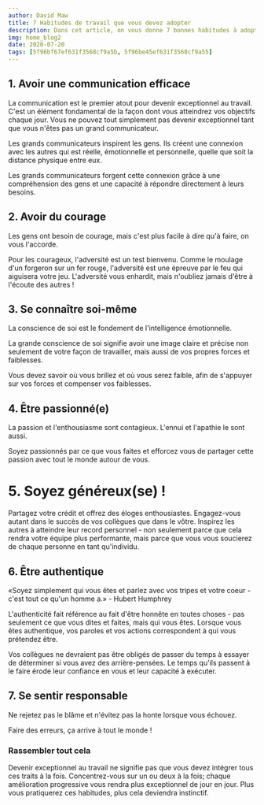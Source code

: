 ```yaml
---
author: David Maw
title: 7 Habitudes de travail que vous devez adopter
description: Dans cet article, on vous donne 7 bonnes habitudes à adopter pour devenir exceptionnel au travail. Faites un essai et voyez où vous mèneront vos compétences.
img: home_blog2
date: 2020-07-20
tags: [5f96bf67ef631f3568cf9a5b, 5f96be45ef631f3568cf9a55]
---
```


<h2>1. Avoir une communication efficace</h2>

La communication est le premier atout pour devenir exceptionnel au travail.
C'est un élément fondamental de la façon dont vous atteindrez vos objectifs chaque jour. Vous ne pouvez tout simplement pas devenir exceptionnel tant que vous n'êtes pas un grand communicateur.

Les grands communicateurs inspirent les gens. Ils créent une connexion avec les autres qui est réelle, émotionnelle et personnelle, quelle que soit la distance physique entre eux.

Les grands communicateurs forgent cette connexion grâce à une compréhension des gens et une capacité à répondre directement à leurs besoins.

<h2>2. Avoir du courage</h2>

Les gens ont besoin de courage, mais c'est plus facile à dire qu'à faire, on vous l'accorde.

Pour les courageux, l'adversité est un test bienvenu. Comme le moulage d'un forgeron sur un fer rouge, l'adversité est une épreuve par le feu qui aiguisera votre jeu.
L'adversité vous enhardit, mais n'oubliez jamais d'être à l'écoute des autres !

<h2>3. Se connaître soi-même</h2>

La conscience de soi est le fondement de l'intelligence émotionnelle.

La grande conscience de soi signifie avoir une image claire et précise non seulement de votre façon de travailler, mais aussi de vos propres forces et faiblesses.

Vous devez savoir où vous brillez et où vous serez faible, afin de s'appuyer sur vos forces et compenser vos faiblesses.

<h2>4. Être passionné(e)</h2>

La passion et l'enthousiasme sont contagieux. L'ennui et l'apathie le sont aussi.

Soyez passionnés par ce que vous faites et efforcez vous de partager cette passion avec tout le monde autour de vous.

<h1>5. Soyez généreux(se) !</h1>

Partagez votre crédit et offrez des éloges enthousiastes. Engagez-vous autant dans le succès de vos collègues que dans le vôtre. Inspirez les autres à atteindre leur record personnel - non seulement parce que cela rendra votre équipe plus performante, mais parce que vous vous soucierez de chaque personne en tant qu'individu.

<h2>6. Être authentique</h2>
<div class = "quote-wrapper">
  <div class = "quotes">
  «Soyez simplement qui vous êtes et parlez avec vos tripes et votre coeur - c'est tout ce qu'un homme a.» - Hubert Humphrey
  </div>
</div>

L'authenticité fait référence au fait d'être honnête en toutes choses - pas seulement ce que vous dites et faites, mais qui vous êtes. Lorsque vous êtes authentique, vos paroles et vos actions correspondent à qui vous prétendez être.

Vos collègues ne devraient pas être obligés de passer du temps à essayer de déterminer si vous avez des arrière-pensées. Le temps qu'ils passent à le faire érode leur confiance en vous et leur capacité à exécuter.

<h2>7. Se sentir responsable</h2>

Ne rejetez pas le blâme et n'évitez pas la honte lorsque vous échouez.

Faire des erreurs, ça arrive à tout le monde !

<h3>Rassembler tout cela</h3>

Devenir exceptionnel au travail ne signifie pas que vous devez intégrer tous ces traits à la fois. Concentrez-vous sur un ou deux à la fois; chaque amélioration progressive vous rendra plus exceptionnel de jour en jour. Plus vous pratiquerez ces habitudes, plus cela deviendra instinctif.
